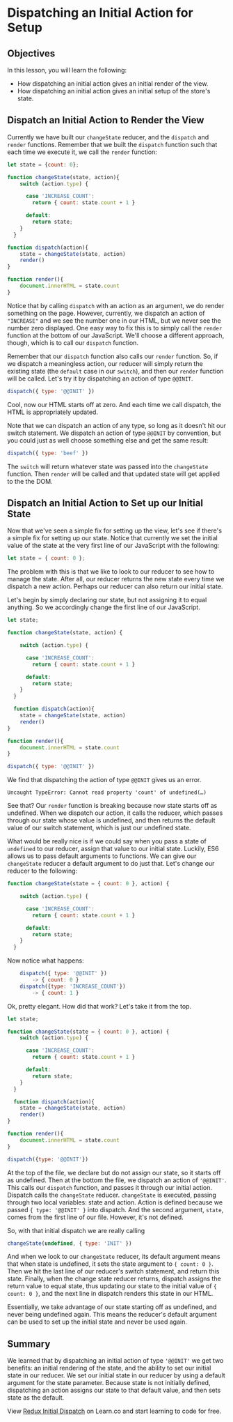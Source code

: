# Dispatching an Initial Action for Setup

## Objectives

In this lesson, you will learn the following:

* How dispatching an initial action gives an initial render of the view.
* How dispatching an initial action gives an initial setup of the store's state.

## Dispatch an Initial Action to Render the View

Currently we have built our `changeState` reducer, and the `dispatch` and
`render` functions.  Remember that we built the `dispatch` function such that
each time we execute it, we call the `render` function:

```javascript
let state = {count: 0};

function changeState(state, action){
    switch (action.type) {

      case 'INCREASE_COUNT':
        return { count: state.count + 1 }

      default:
        return state;
    }
  }

function dispatch(action){
	state = changeState(state, action)
	render()
}

function render(){
	document.innerHTML = state.count
}
```

Notice that by calling `dispatch` with an action as an argument, we do render
something on the page.  However, currently, we dispatch an action of
`"INCREASE"` and we see the number one in our HTML, but we never see the number
zero displayed.  One easy way to fix this is to simply call the `render`
function at the bottom of our JavaScript. We'll choose a different approach,
though, which is to call our `dispatch` function.  


Remember that our `dispatch` function also calls our `render` function.  So, if
we dispatch a meaningless action, our reducer will simply return the existing
state (the `default` case in our `switch`), and then our `render` function will
be called.  Let's try it by dispatching an action of type `@@INIT`.

```javascript
dispatch({ type: '@@INIT' })
```

Cool, now our HTML starts off at zero.  And each time we call dispatch, the HTML
is appropriately updated.  

Note that we can dispatch an action of any type, so long as it doesn't hit our
switch statement.  We dispatch an action of type `@@INIT` by convention, but you
could just as well choose something else and get the same result:

```javascript
dispatch({ type: 'beef' })
```

The `switch` will return whatever state was passed into the `changeState`
function. Then `render` will be called and that updated state will get applied
to the the DOM.

## Dispatch an Initial Action to Set up our Initial State

Now that we've seen a simple fix for setting up the view, let's see if there's a
simple fix for setting up our state.  Notice that currently we set the initial
value of the state at the very first line of our JavaScript with the following:

```js
let state = { count: 0 };
```

The problem with this is that we like to look to our reducer to see how to
manage the state.  After all, our reducer returns the new state every time we
dispatch a new action. Perhaps our reducer can also return our initial state.  

Let's begin by simply declaring our state, but not assigning it to equal
anything.  So we accordingly change the first line of our JavaScript.

```javascript
let state;
```
```javascript
function changeState(state, action) {

    switch (action.type) {

      case 'INCREASE_COUNT':
        return { count: state.count + 1 }

      default:
        return state;
    }
  }

  function dispatch(action){
	state = changeState(state, action)
	render()
}

function render(){
	document.innerHTML = state.count
}

dispatch({ type: '@@INIT' })
```

We find that dispatching the action of type `@@INIT` gives us an error.

`Uncaught TypeError: Cannot read property 'count' of undefined(…)`


See that?  Our `render` function is breaking because now state starts off as
undefined.  When we dispatch our action, it calls the reducer, which passes
through our state whose value is undefined, and then returns the default value
of our switch statement, which is just our undefined state.  

What would be really nice is if we could say when you pass a state of
`undefined` to our reducer, assign that value to our initial state. Luckily, ES6
allows us to pass default arguments to functions. We can give our `changeState`
reducer a default argument to do just that.  Let's change our reducer to the
following:

```javascript
function changeState(state = { count: 0 }, action) {

    switch (action.type) {

      case 'INCREASE_COUNT':
        return { count: state.count + 1 }

      default:
        return state;
    }
  }
```
   Now notice what happens:
```javascript
	dispatch({ type: '@@INIT' })
		-> { count: 0 }
	dispatch({type: 'INCREASE_COUNT'})
		-> { count: 1 }
```

Ok, pretty elegant.  How did that work?  Let's take it from the top.

```javascript
let state;

function changeState(state = { count: 0 }, action) {
    switch (action.type) {

      case 'INCREASE_COUNT':
        return { count: state.count + 1 }

      default:
        return state;
    }
  }

  function dispatch(action){
	state = changeState(state, action)
	render()
}

function render(){
	document.innerHTML = state.count
}

dispatch({type: '@@INIT'})
```

At the top of the file, we declare but do not assign our state, so it starts off
as undefined.  Then at the bottom the file, we dispatch an action of `'@@INIT'`.
This calls our `dispatch` function, and passes it through our initial action.
Dispatch calls the `changeState` reducer.  `changeState` is executed, passing
through two local variables: state and action.  Action is defined because we
passed `{ type: '@@INIT' }` into dispatch.  And the second argument, `state`,
comes from the first line of our file.  However, it's not defined.

So, with that initial dispatch we are really calling

```js
changeState(undefined, { type: 'INIT' })
```

And when we look to our `changeState` reducer, its default argument means that
when state is undefined, it sets the state argument to `{ count: 0 }`.  Then we
hit the last line of our reducer's switch statement, and return this state.
Finally, when the change state reducer returns, dispatch assigns the return
value to equal state, thus updating our state to the initial value of `{ count:
0 }`, and the next line in dispatch renders this state in our HTML.

Essentially, we take advantage of our state starting off as undefined, and never
being undefined again.  This means the reducer's default argument can be used to
set up the initial state and never be used again.


## Summary

We learned that by dispatching an initial action of type `'@@INIT'` we get two
benefits: an initial rendering of the state, and the ability to set our initial
state in our reducer.  We set our initial state in our reducer by using a
default argument for the state parameter.  Because state is not initially
defined, dispatching an action assigns our state to that default value, and then
sets state as the default.

<p class='util--hide'>View <a href='https://learn.co/lessons/redux-initial-dispatch'>Redux Initial Dispatch</a> on Learn.co and start learning to code for free.</p>

